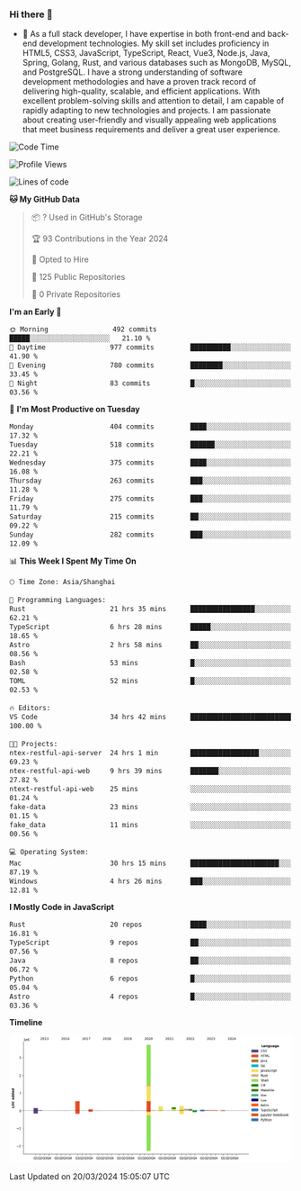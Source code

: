 ### Hi there 👋

- 🌱 As a full stack developer, I have expertise in both front-end and back-end development technologies. My skill set includes proficiency in HTML5, CSS3, JavaScript, TypeScript, React, Vue3, Node.js, Java, Spring, Golang, Rust, and various databases such as MongoDB, MySQL, and PostgreSQL. I have a strong understanding of software development methodologies and have a proven track record of delivering high-quality, scalable, and efficient applications. With excellent problem-solving skills and attention to detail, I am capable of rapidly adapting to new technologies and projects. I am passionate about creating user-friendly and visually appealing web applications that meet business requirements and deliver a great user experience.

<!--START_SECTION:waka-->
![Code Time](http://img.shields.io/badge/Code%20Time-1%2C266%20hrs%2011%20mins-blue)

![Profile Views](http://img.shields.io/badge/Profile%20Views-0-blue)

![Lines of code](https://img.shields.io/badge/From%20Hello%20World%20I%27ve%20Written-5.6%20million%20lines%20of%20code-blue)

**🐱 My GitHub Data** 

> 📦 ? Used in GitHub's Storage 
 > 
> 🏆 93 Contributions in the Year 2024
 > 
> 💼 Opted to Hire
 > 
> 📜 125 Public Repositories 
 > 
> 🔑 0 Private Repositories 
 > 
**I'm an Early 🐤** 

```text
🌞 Morning                492 commits         █████░░░░░░░░░░░░░░░░░░░░   21.10 % 
🌆 Daytime                977 commits         ██████████░░░░░░░░░░░░░░░   41.90 % 
🌃 Evening                780 commits         ████████░░░░░░░░░░░░░░░░░   33.45 % 
🌙 Night                  83 commits          █░░░░░░░░░░░░░░░░░░░░░░░░   03.56 % 
```
📅 **I'm Most Productive on Tuesday** 

```text
Monday                   404 commits         ████░░░░░░░░░░░░░░░░░░░░░   17.32 % 
Tuesday                  518 commits         ██████░░░░░░░░░░░░░░░░░░░   22.21 % 
Wednesday                375 commits         ████░░░░░░░░░░░░░░░░░░░░░   16.08 % 
Thursday                 263 commits         ███░░░░░░░░░░░░░░░░░░░░░░   11.28 % 
Friday                   275 commits         ███░░░░░░░░░░░░░░░░░░░░░░   11.79 % 
Saturday                 215 commits         ██░░░░░░░░░░░░░░░░░░░░░░░   09.22 % 
Sunday                   282 commits         ███░░░░░░░░░░░░░░░░░░░░░░   12.09 % 
```


📊 **This Week I Spent My Time On** 

```text
🕑︎ Time Zone: Asia/Shanghai

💬 Programming Languages: 
Rust                     21 hrs 35 mins      ████████████████░░░░░░░░░   62.21 % 
TypeScript               6 hrs 28 mins       █████░░░░░░░░░░░░░░░░░░░░   18.65 % 
Astro                    2 hrs 58 mins       ██░░░░░░░░░░░░░░░░░░░░░░░   08.56 % 
Bash                     53 mins             █░░░░░░░░░░░░░░░░░░░░░░░░   02.58 % 
TOML                     52 mins             █░░░░░░░░░░░░░░░░░░░░░░░░   02.53 % 

🔥 Editors: 
VS Code                  34 hrs 42 mins      █████████████████████████   100.00 % 

🐱‍💻 Projects: 
ntex-restful-api-server  24 hrs 1 min        █████████████████░░░░░░░░   69.23 % 
ntex-restful-api-web     9 hrs 39 mins       ███████░░░░░░░░░░░░░░░░░░   27.82 % 
ntext-restful-api-web    25 mins             ░░░░░░░░░░░░░░░░░░░░░░░░░   01.24 % 
fake-data                23 mins             ░░░░░░░░░░░░░░░░░░░░░░░░░   01.15 % 
fake_data                11 mins             ░░░░░░░░░░░░░░░░░░░░░░░░░   00.56 % 

💻 Operating System: 
Mac                      30 hrs 15 mins      ██████████████████████░░░   87.19 % 
Windows                  4 hrs 26 mins       ███░░░░░░░░░░░░░░░░░░░░░░   12.81 % 
```

**I Mostly Code in JavaScript** 

```text
Rust                     20 repos            ████░░░░░░░░░░░░░░░░░░░░░   16.81 % 
TypeScript               9 repos             ██░░░░░░░░░░░░░░░░░░░░░░░   07.56 % 
Java                     8 repos             ██░░░░░░░░░░░░░░░░░░░░░░░   06.72 % 
Python                   6 repos             █░░░░░░░░░░░░░░░░░░░░░░░░   05.04 % 
Astro                    4 repos             █░░░░░░░░░░░░░░░░░░░░░░░░   03.36 % 
```



**Timeline**

![Lines of Code chart](https://raw.githubusercontent.com/elton/elton/main/assets/bar_graph.png)


 Last Updated on 20/03/2024 15:05:07 UTC
<!--END_SECTION:waka-->

<!--
**elton/elton** is a ✨ _special_ ✨ repository because its `README.md` (this file) appears on your GitHub profile.

Here are some ideas to get you started:

- 🔭 I’m currently working on ...
- 🌱 I’m currently learning ...
- 👯 I’m looking to collaborate on ...
- 🤔 I’m looking for help with ...
- 💬 Ask me about ...
- 📫 How to reach me: ...
- 😄 Pronouns: ...
- ⚡ Fun fact: ...
-->
